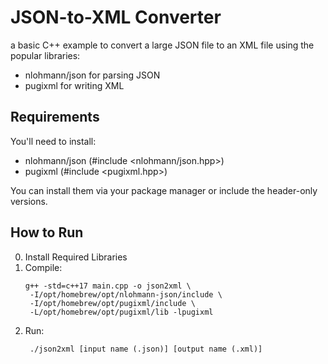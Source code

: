 
# JSON-to-XML Converter
a basic C++ example to convert a large JSON file to an XML file using the popular libraries:
- nlohmann/json for parsing JSON
- pugixml for writing XML

## Requirements
You'll need to install:
- nlohmann/json (#include <nlohmann/json.hpp>)
- pugixml (#include <pugixml.hpp>)

You can install them via your package manager or include the header-only versions.

## How to Run 
0. Install Required Libraries 
1. Compile:
   ```
   g++ -std=c++17 main.cpp -o json2xml \ 
    -I/opt/homebrew/opt/nlohmann-json/include \
    -I/opt/homebrew/opt/pugixml/include \
    -L/opt/homebrew/opt/pugixml/lib -lpugixml
   ```
2. Run:
   ```
    ./json2xml [input name (.json)] [output name (.xml)]
   ```